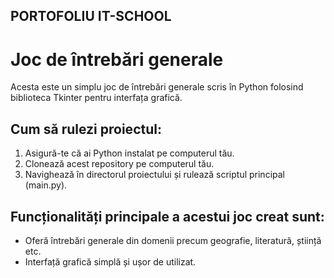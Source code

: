 ## PORTOFOLIU IT-SCHOOL 
# Joc de întrebări generale
Acesta este un simplu joc de întrebări generale scris în Python folosind biblioteca Tkinter pentru interfața grafică.

## Cum să rulezi proiectul:

1. Asigură-te că ai Python instalat pe computerul tău.
2. Clonează acest repository pe computerul tău.
3. Navighează în directorul proiectului și rulează scriptul principal (main.py).

## Funcționalități principale a acestui joc creat sunt:
- Oferă întrebări generale din domenii precum geografie, literatură, știință etc.
- Interfață grafică simplă și ușor de utilizat.


